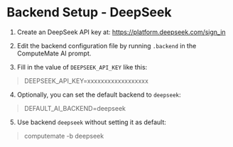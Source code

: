 # Backend Setup - DeepSeek

1. Create an DeepSeek API key at: https://platform.deepseek.com/sign_in

2. Edit the backend configuration file by running `.backend` in the ComputeMate AI prompt.

3. Fill in the value of `DEEPSEEK_API_KEY` like this:

> DEEPSEEK_API_KEY=xxxxxxxxxxxxxxxxxx

4. Optionally, you can set the default backend to `deepseek`:

> DEFAULT_AI_BACKEND=deepseek

5. Use backend `deepseek` without setting it as default:

> computemate -b deepseek
